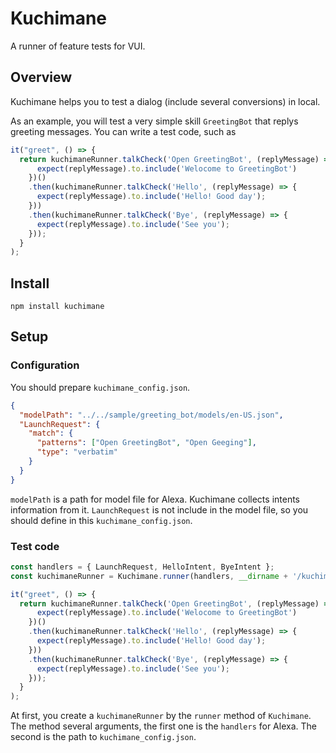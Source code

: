 # Kuchimane

A runner of feature tests for VUI.

## Overview
Kuchimane helps you to test a dialog (include several conversions) in local.

As an example, you will test a very simple skill `GreetingBot` that replys greeting messages.
You can write a test code, such as

```js
it("greet", () => {
  return kuchimaneRunner.talkCheck('Open GreetingBot', (replyMessage) => {
      expect(replyMessage).to.include('Welocome to GreetingBot')
    })()
    .then(kuchimaneRunner.talkCheck('Hello', (replyMessage) => {
      expect(replyMessage).to.include('Hello! Good day');
    }))
    .then(kuchimaneRunner.talkCheck('Bye', (replyMessage) => {
      expect(replyMessage).to.include('See you');
    }));
  }
);
```

## Install

```
npm install kuchimane
```

## Setup
### Configuration
You should prepare `kuchimane_config.json`.
```json
{
  "modelPath": "../../sample/greeting_bot/models/en-US.json",
  "LaunchRequest": {
    "match": {
      "patterns": ["Open GreetingBot", "Open Geeging"],
      "type": "verbatim"
    }
  }
}

```

`modelPath` is a path for model file for Alexa.
Kuchimane collects intents information from it.
`LaunchRequest` is not include in the model file, so you should define in this `kuchimane_config.json`.

### Test code

```js
const handlers = { LaunchRequest, HelloIntent, ByeIntent };
const kuchimaneRunner = Kuchimane.runner(handlers, __dirname + '/kuchimane_config.json');

it("greet", () => {
  return kuchimaneRunner.talkCheck('Open GreetingBot', (replyMessage) => {
      expect(replyMessage).to.include('Welocome to GreetingBot')
    })()
    .then(kuchimaneRunner.talkCheck('Hello', (replyMessage) => {
      expect(replyMessage).to.include('Hello! Good day');
    }))
    .then(kuchimaneRunner.talkCheck('Bye', (replyMessage) => {
      expect(replyMessage).to.include('See you');
    }));
  }
);
```

At first, you create a `kuchimaneRunner` by the `runner` method of `Kuchimane`.
The method several arguments, the first one is the `handlers` for Alexa.
The second is the path to `kuchimane_config.json`.
